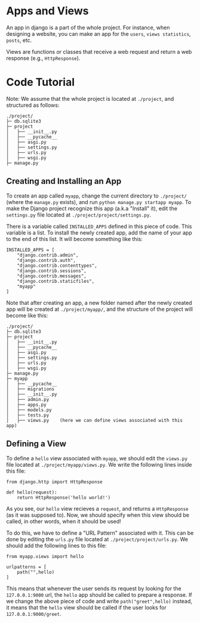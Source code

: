 # Apps and Views

An app in django is a part of the whole project. For instance, when designing a website, you can make an app for the `users`, `views statistics`, `posts`, etc. 

Views are functions or classes that receive a web request and return a web response (e.g., `HttpResponse`).

# Code Tutorial

Note: We assume that the whole project is located at `./project`, and structured as follows:

```
./project/
├─ db.sqlite3
├─ project
│   ├── __init__.py
│   ├── __pycache__
│   ├── asgi.py
│   ├── settings.py
│   ├── urls.py
│   ├── wsgi.py
├─ manage.py
```

## Creating and Installing an App

To create an app called `myapp`, change the current directory to `./project/` (where the `manage.py` exists), and run `python manage.py startapp myapp`.
To make the Django project recognize this app (a.k.a "Install" it), edit the `settings.py` file located at `./project/project/settings.py`.

There is a variable called `INSTALLED_APPS` defined in this piece of code. This variable is a list. To install the newly created app, add the name of your app to the end of this list. It will become something like this:

```
INSTALLED_APPS = [
    "django.contrib.admin",
    "django.contrib.auth",
    "django.contrib.contenttypes",
    "django.contrib.sessions",
    "django.contrib.messages",
    "django.contrib.staticfiles",
    "myapp"
]
```

Note that after creating an app, a new folder named after the newly created app will be created at `./project/myapp/`, and the structure of the project will become like this:

```
./project/
├─ db.sqlite3
├─ project
│   ├── __init__.py
│   ├── __pycache__
│   ├── asgi.py
│   ├── settings.py
│   ├── urls.py
│   ├── wsgi.py
├─ manage.py
├─ myapp
│   ├── __pycache__
│   ├── migrations
│   ├── __init__.py
│   ├── admin.py
│   ├── apps.py
│   ├── models.py
│   ├── tests.py
│   ├── views.py    (here we can define views associated with this app)
```

## Defining a View

To define a `hello` view associated with `myapp`, we should edit the `views.py` file located at `./project/myapp/views.py`. We write the following lines inside this file:

```
from django.http import HttpResponse

def hello(request):
    return HttpResponse('hello world!')
```

As you see, our `hello` view recieves a `request`, and returns a `HttpResponse` (as it was supposed to). Now, we should specify when this view should be called, in other words, when it should be used!

To do this, we have to define a "URL Pattern" associated with it. This can be done by editing the `urls.py` file located at `./project/project/urls.py`. We should add the following lines to this file:

```
from myapp.views import hello

urlpatterns = [
    path("",hello)
]
```

This means that whenever the user sends its request by looking for the `127.0.0.1:9000` url, the `hello` app should be called to prepare a response. If we change the above piece of code and write `path("greet",hello)` instead, it means that the `hello` view should be called if the user looks for `127.0.0.1:9000/greet`.

